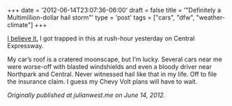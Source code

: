 +++
date = '2012-06-14T23:07:36-06:00'
draft = false
title = '&quot;Definitely a Multimillion-dollar hail storm&quot;'
type = 'post'
tags = ["cars", "dfw", "weather-climate"]
+++


<a href="http://www.huffingtonpost.com/2012/06/14/dallas-storm-2012_n_1596231.html">I believe it.</a> I got trapped in this at rush-hour yesterday on Central Expressway.<br />

My car’s roof is a cratered moonscape, but I’m lucky. Several cars near me were worse-off with blasted windshields and even a bloody driver near Northpark and Central. Never witnessed hail like that in my life. Off to file the insurance claim. I guess my Chevy Volt plans will have to wait.<br />

<i>Originally published at julianwest.me on June 14, 2012.</i>